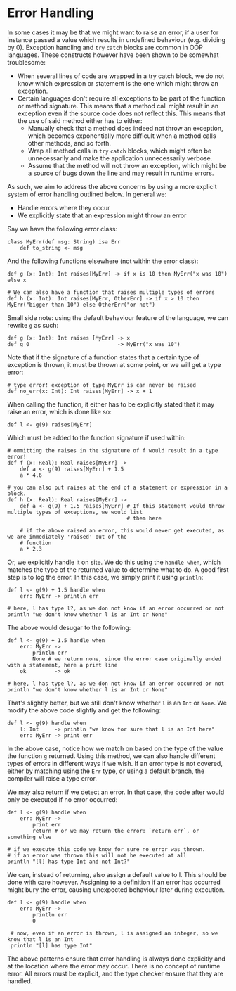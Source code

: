# Error Handling

In some cases it may be that we might want to raise an error, if a user for instance passed a value which results in 
undefined behaviour (e.g. dividing by 0). Exception handling and `try` `catch` blocks are common in OOP languages. These
constructs however have been shown to be somewhat troublesome:

* When several lines of code are wrapped in a try catch block, we do not know which expression or statement is the one 
  which might throw an exception.
* Certain languages don't require all exceptions to be part of the function or method signature. This means that a 
  method call might result in an exception even if the source code does not reflect this. This means that the use of
  said method either has to either: 
    * Manually check that a method does indeed not throw an exception, which becomes exponentially more difficult when a
      method calls other methods, and so forth. 
    * Wrap all method calls in `try` `catch` blocks, which might often be unnecessarily and make the application 
      unnecessarily verbose.
    * Assume that the method will not throw an exception, which might be a source of bugs down the line and may result
      in runtime errors.

As such, we aim to address the above concerns by using a more explicit system of error handling outlined below. In 
general we:
    
* Handle errors where they occur
* We explicitly state that an expression might throw an error

Say we have the following error class:

    class MyErr(def msg: String) isa Err
        def to_string <- msg
    
And the following functions elsewhere (not within the error class):

    def g (x: Int): Int raises[MyErr] -> if x is 10 then MyErr("x was 10") else x
    
    # We can also have a function that raises multiple types of errors
    def h (x: Int): Int raises[MyErr, OtherErr] -> if x > 10 then MyErr("bigger than 10") else OtherErr("or not")
    
Small side note: using the default behaviour feature of the language, we can rewrite `g` as such:

    def g (x: Int): Int raises [MyErr] -> x
    def g 0                            -> MyErr("x was 10")
    
Note that if the signature of a function states that a certain type of exception is thrown, it must be thrown at some
point, or we will get a type error:

    # type error! exception of type MyErr is can never be raised
    def no_err(x: Int): Int raises[MyErr] -> x + 1
 
When calling the function, it either has to be explicitly stated that it may raise an error, which is done like so:

    def l <- g(9) raises[MyErr]
    
Which must be added to the function signature if used within:

    # ommitting the raises in the signature of f would result in a type error!
    def f (x: Real): Real raises[MyErr] ->
        def a <- g(9) raises[MyErr] + 1.5
        a * 4.6
    
    # you can also put raises at the end of a statement or expression in a block.
    def h (x: Real): Real raises[MyErr] ->
        def a <- g(9) + 1.5 raises[MyErr] # If this statement would throw multiple types of exceptions, we would list 
                                          # them here
                                          
        # if the above raised an error, this would never get executed, as we are immediately 'raised' out of the 
        # function
        a * 2.3
    
Or, we explicitly handle it on site. We do this using the `handle when`, which matches the type of the returned value to
determine what to do. A good first step is to log the error. In this case, we simply print it using `println`:
    
    def l <- g(9) + 1.5 handle when
        err: MyErr -> println err
        
    # here, l has type l?, as we don not know if an error occurred or not
    println "we don't know whether l is an Int or None"
    
The above would desugar to the following:

    def l <- g(9) + 1.5 handle when
        err: MyErr -> 
            println err
            None # we return none, since the error case originally ended with a statement, here a print line
        ok         -> ok

    # here, l has type l?, as we don not know if an error occurred or not
    println "we don't know whether l is an Int or None"
    
That's slightly better, but we still don't know whether `l` is an `Int` or `None`. We modify the above code slightly
and get the following:

    def l <- g(9) handle when
        l: Int     -> println "we know for sure that l is an Int here"
        err: MyErr -> print err
 
In the above case, notice how we match on based on the type of the value the function `g` returned. Using this method, 
we can also handle different types of errors in different ways if we wish. If an error type is not covered, either by
matching using the `Err` type, or using a default branch, the compiler will raise a type error.
 
We may also return if we detect an error. In that case, the code after would only be executed if no error occurred:

    def l <- g(9) handle when
        err: MyErr ->
            print err
            return # or we may return the error: `return err`, or something else
            
    # if we execute this code we know for sure no error was thrown.
    # if an error was thrown this will not be executed at all
    println "[l] has type Int and not Int?"
    
We can, instead of returning, also assign a default value to l. This should be done with care however. Assigning
to a definition if an error has occurred might bury the error, causing unexpected behaviour later during execution.

    def l <- g(9) handle when
        err: MyErr ->
            println err
            0
            
     # now, even if an error is thrown, l is assigned an integer, so we know that l is an Int
     println "[l] has type Int"
    
The above patterns ensure that error handling is always done explicitly and at the location where the error may occur.
There is no concept of runtime error. All errors must be explicit, and the type checker ensure that they are handled.
